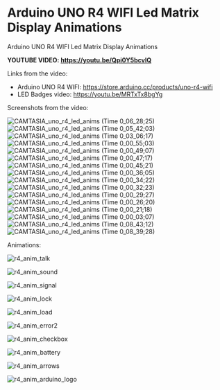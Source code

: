 # Arduino UNO R4 WIFI Led Matrix Display Animations
Arduino UNO R4 WIFI Led Matrix Display Animations

**YOUTUBE VIDEO: https://youtu.be/Qpi0Y5bcvlQ** 



Links from the video:
- Arduino UNO R4 WIFI: https://store.arduino.cc/products/uno-r4-wifi
- LED Badges video: https://youtu.be/MRTxTx8bgYg


Screenshots from the video:

![CAMTASIA_uno_r4_led_anims (Time 0_06_28;25)](https://github.com/upiir/arduino_uno_r4_led_display/assets/117754156/7db83fc4-b86a-4402-8dd5-3b7fca0fdd39)
![CAMTASIA_uno_r4_led_anims (Time 0_05_42;03)](https://github.com/upiir/arduino_uno_r4_led_display/assets/117754156/d868dd9e-9c48-4d64-93ea-d422856461a7)
![CAMTASIA_uno_r4_led_anims (Time 0_03_06;17)](https://github.com/upiir/arduino_uno_r4_led_display/assets/117754156/4bce977d-081a-44e8-98a4-37e42e21cb40)
![CAMTASIA_uno_r4_led_anims (Time 0_00_55;03)](https://github.com/upiir/arduino_uno_r4_led_display/assets/117754156/1666fbb4-0134-48eb-a1a8-4aadca5b90db)
![CAMTASIA_uno_r4_led_anims (Time 0_00_49;07)](https://github.com/upiir/arduino_uno_r4_led_display/assets/117754156/4e00bca1-3862-47e5-ab52-c4c3ff2062e8)
![CAMTASIA_uno_r4_led_anims (Time 0_00_47;17)](https://github.com/upiir/arduino_uno_r4_led_display/assets/117754156/b78ca865-70b6-448c-a40b-c0b5f2454906)
![CAMTASIA_uno_r4_led_anims (Time 0_00_45;21)](https://github.com/upiir/arduino_uno_r4_led_display/assets/117754156/942dcc2b-60e3-4051-9b39-59c186dba060)
![CAMTASIA_uno_r4_led_anims (Time 0_00_36;05)](https://github.com/upiir/arduino_uno_r4_led_display/assets/117754156/9f2894ab-26ed-483a-b70c-ed41ae3eedf4)
![CAMTASIA_uno_r4_led_anims (Time 0_00_34;22)](https://github.com/upiir/arduino_uno_r4_led_display/assets/117754156/2afc8293-0749-488c-a16c-5f7fd4666bb0)
![CAMTASIA_uno_r4_led_anims (Time 0_00_32;23)](https://github.com/upiir/arduino_uno_r4_led_display/assets/117754156/b3ebe81c-1eed-4ee8-a9f2-65478dc7d3d4)
![CAMTASIA_uno_r4_led_anims (Time 0_00_29;27)](https://github.com/upiir/arduino_uno_r4_led_display/assets/117754156/d067dc84-3a34-42af-928e-74bc67a5556b)
![CAMTASIA_uno_r4_led_anims (Time 0_00_26;20)](https://github.com/upiir/arduino_uno_r4_led_display/assets/117754156/e1cc7d90-06e3-4134-a6d7-c284a3fe47d9)
![CAMTASIA_uno_r4_led_anims (Time 0_00_21;18)](https://github.com/upiir/arduino_uno_r4_led_display/assets/117754156/fefced2f-acac-4e82-aec6-f08827c351cb)
![CAMTASIA_uno_r4_led_anims (Time 0_00_03;07)](https://github.com/upiir/arduino_uno_r4_led_display/assets/117754156/499c30cd-86b6-41ad-8ccc-30ec7c2c3652)
![CAMTASIA_uno_r4_led_anims (Time 0_08_43;12)](https://github.com/upiir/arduino_uno_r4_led_display/assets/117754156/179daffd-9985-412a-a456-98b6187e7506)
![CAMTASIA_uno_r4_led_anims (Time 0_08_39;28)](https://github.com/upiir/arduino_uno_r4_led_display/assets/117754156/f3cf8e7d-2e95-486f-9fe9-eec5098c247e)





Animations:


![r4_anim_talk](https://github.com/upiir/arduino_uno_r4_led_display/assets/117754156/07df68ae-3ffc-4473-85bb-a3f1bbed97be)


![r4_anim_sound](https://github.com/upiir/arduino_uno_r4_led_display/assets/117754156/73cd1167-9e51-4d05-90dd-22094064c0d6)


![r4_anim_signal](https://github.com/upiir/arduino_uno_r4_led_display/assets/117754156/5fa10b42-9313-44e3-8702-02b35eb48386)


![r4_anim_lock](https://github.com/upiir/arduino_uno_r4_led_display/assets/117754156/989d8da0-6eba-43aa-9343-b8d7224fb10d)


![r4_anim_load](https://github.com/upiir/arduino_uno_r4_led_display/assets/117754156/3e97f273-c576-4f4d-bef1-4b9267496d6f)


![r4_anim_error2](https://github.com/upiir/arduino_uno_r4_led_display/assets/117754156/c72382dc-e9aa-4fc8-a45b-3378c2008269)


![r4_anim_checkbox](https://github.com/upiir/arduino_uno_r4_led_display/assets/117754156/78665f5a-3462-455d-966c-65e5e2a63c13)


![r4_anim_battery](https://github.com/upiir/arduino_uno_r4_led_display/assets/117754156/109c05eb-dc7b-4969-9084-8f5d3f2c87b3)


![r4_anim_arrows](https://github.com/upiir/arduino_uno_r4_led_display/assets/117754156/cd4efdc9-3da4-4e4c-950c-7ac217db7bdc)


![r4_anim_arduino_logo](https://github.com/upiir/arduino_uno_r4_led_display/assets/117754156/2600ef34-8fd7-42d9-a7e2-d03ce2d18df7)







